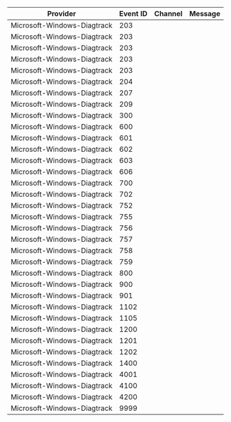 Provider                     |  Event ID  |  Channel  |  Message
-----------------------------|------------|-----------|---------
Microsoft-Windows-Diagtrack  |  203       |           |
Microsoft-Windows-Diagtrack  |  203       |           |
Microsoft-Windows-Diagtrack  |  203       |           |
Microsoft-Windows-Diagtrack  |  203       |           |
Microsoft-Windows-Diagtrack  |  203       |           |
Microsoft-Windows-Diagtrack  |  204       |           |
Microsoft-Windows-Diagtrack  |  207       |           |
Microsoft-Windows-Diagtrack  |  209       |           |
Microsoft-Windows-Diagtrack  |  300       |           |
Microsoft-Windows-Diagtrack  |  600       |           |
Microsoft-Windows-Diagtrack  |  601       |           |
Microsoft-Windows-Diagtrack  |  602       |           |
Microsoft-Windows-Diagtrack  |  603       |           |
Microsoft-Windows-Diagtrack  |  606       |           |
Microsoft-Windows-Diagtrack  |  700       |           |
Microsoft-Windows-Diagtrack  |  702       |           |
Microsoft-Windows-Diagtrack  |  752       |           |
Microsoft-Windows-Diagtrack  |  755       |           |
Microsoft-Windows-Diagtrack  |  756       |           |
Microsoft-Windows-Diagtrack  |  757       |           |
Microsoft-Windows-Diagtrack  |  758       |           |
Microsoft-Windows-Diagtrack  |  759       |           |
Microsoft-Windows-Diagtrack  |  800       |           |
Microsoft-Windows-Diagtrack  |  900       |           |
Microsoft-Windows-Diagtrack  |  901       |           |
Microsoft-Windows-Diagtrack  |  1102      |           |
Microsoft-Windows-Diagtrack  |  1105      |           |
Microsoft-Windows-Diagtrack  |  1200      |           |
Microsoft-Windows-Diagtrack  |  1201      |           |
Microsoft-Windows-Diagtrack  |  1202      |           |
Microsoft-Windows-Diagtrack  |  1400      |           |
Microsoft-Windows-Diagtrack  |  4001      |           |
Microsoft-Windows-Diagtrack  |  4100      |           |
Microsoft-Windows-Diagtrack  |  4200      |           |
Microsoft-Windows-Diagtrack  |  9999      |           |